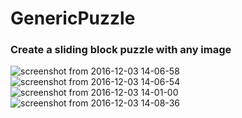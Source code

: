 # GenericPuzzle  

### Create a sliding block puzzle with any image  
![screenshot from 2016-12-03 14-06-58](https://cloud.githubusercontent.com/assets/6639323/20859553/44129f9c-b962-11e6-9f11-73954ba47e6c.png)
![screenshot from 2016-12-03 14-06-54](https://cloud.githubusercontent.com/assets/6639323/20859555/44151812-b962-11e6-93d3-87fc6417dafe.png)
![screenshot from 2016-12-03 14-01-00](https://cloud.githubusercontent.com/assets/6639323/20859556/4415ce42-b962-11e6-90b3-4fd5af3eb4af.png)
![screenshot from 2016-12-03 14-08-36](https://cloud.githubusercontent.com/assets/6639323/20859554/4412e2f4-b962-11e6-88de-d9a427edef6b.png)
